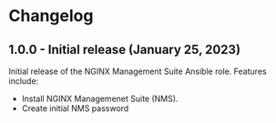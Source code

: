 # Changelog

## 1.0.0 -  Initial release (January 25, 2023)

Initial release of the NGINX Management Suite Ansible role. Features include:

* Install NGINX Managemenet Suite (NMS).
* Create initial NMS password

